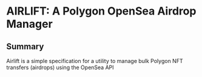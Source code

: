 # AIRLIFT: A Polygon OpenSea Airdrop Manager

## Summary


Airlift is a simple specification for a utility to manage bulk Polygon NFT transfers (airdrops) using the OpenSea API
